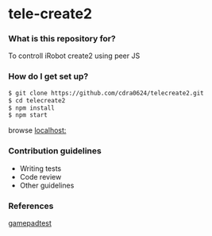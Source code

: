 # tele-create2 #

### What is this repository for? 
To controll iRobot create2 using peer JS

### How do I get set up? ###

```sh
$ git clone https://github.com/cdra0624/telecreate2.git
$ cd telecreate2
$ npm install
$ npm start
```
browse [localhost:](http://localhost:3333)

### Contribution guidelines ###

* Writing tests
* Code review
* Other guidelines

### References ###
[gamepadtest](https://github.com/luser/gamepadtest "threeJs cube sample") 